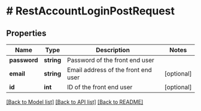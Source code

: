 # # RestAccountLoginPostRequest

## Properties

Name | Type | Description | Notes
------------ | ------------- | ------------- | -------------
**password** | **string** | Password of the front end user |
**email** | **string** | Email address of the front end user | [optional]
**id** | **int** | ID of the front end user | [optional]

[[Back to Model list]](../../README.md#models) [[Back to API list]](../../README.md#endpoints) [[Back to README]](../../README.md)
